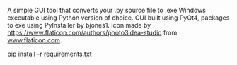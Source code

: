 A simple GUI tool that converts your .py source file to .exe Windows executable using Python version of choice. GUI built using PyQt4, packages to exe using PyInstaller by bjones1. Icon made by https://www.flaticon.com/authors/photo3idea-studio from www.flaticon.com.  


pip install -r requirements.txt
